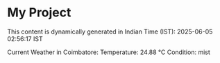 # My Project

This content is dynamically generated in Indian Time (IST): 2025-06-05 02:56:17 IST


Current Weather in Coimbatore:
Temperature: 24.88 °C
Condition: mist
